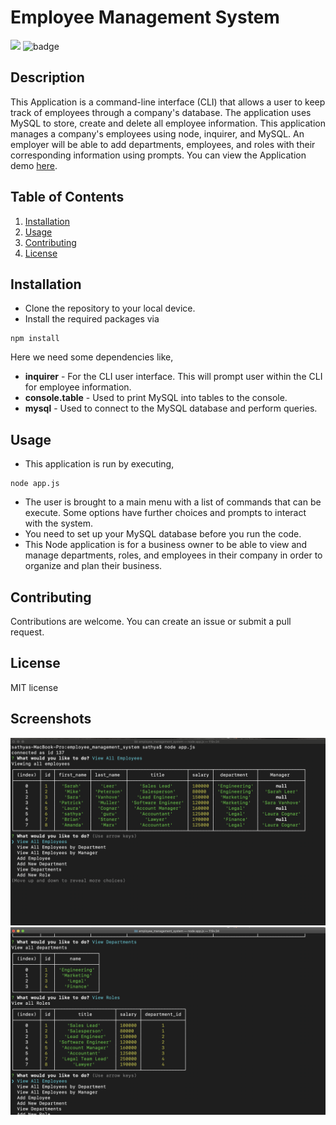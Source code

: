 # Employee Management System
![](https://img.shields.io/badge/License-MIT-important)
![badge](https://img.shields.io/github/languages/top/karpagasathya/employee_management_system)

## Description

This Application is a command-line interface (CLI) that allows a user to keep track of employees through a company's database. The application uses MySQL to store, create and delete all employee information.
This application manages a company's employees using node, inquirer, and MySQL. An employer will be able to add departments, employees, and roles with their corresponding information using prompts. You can view the Application demo [here](https://drive.google.com/file/d/1PeFjvZ3ODH6b3LBD6Hv4lcoUTpfUsa_c/view?usp=sharing).


## Table of Contents

1. [Installation](#Installation)
2. [Usage](#Usage)
3. [Contributing](#Contributing)
4. [License](#licence) 

## Installation
* Clone the repository to your local device.
* Install the required packages via 
```
npm install
```

 Here we need some dependencies like,

* **inquirer** - For the CLI user interface. This will prompt user within the CLI for employee information.
* **console.table** - Used to print MySQL into tables to the console.
* **mysql** - Used to connect to the MySQL database and perform queries.

## Usage
* This application is run by executing,
```
node app.js
```
* The user is brought to a main menu with a list of commands that can be execute. Some options have further choices and prompts to interact with the system.
* You need to set up your MySQL database before you run the code.
* This Node application is for a business owner to be able to view and manage departments, roles, and employees in their company in order to organize and plan their business.


## Contributing

Contributions are welcome. You can create an issue or submit a pull request.

## License

MIT license

## Screenshots

![](images/image1.png)
![](images/image2.png)





